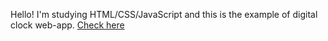 Hello! I'm studying HTML/CSS/JavaScript and this is the example of digital clock web-app.
[Check here](#)